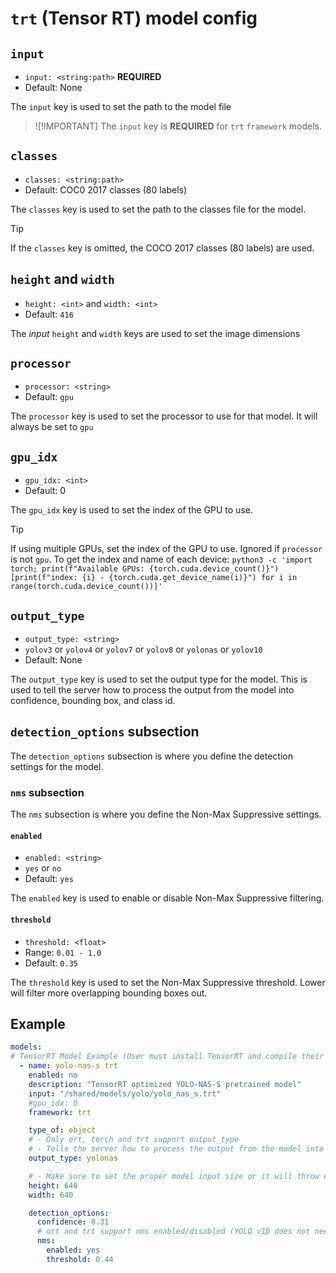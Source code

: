 # `trt` (Tensor RT) model config

## `input`
- `input: <string:path>` **REQUIRED**
- Default: None

The `input` key is used to set the path to the model file

>![!IMPORTANT]
> The `input` key is **REQUIRED** for `trt` `framework` models.

## `classes`
- `classes: <string:path>`
- Default: COC0 2017 classes (80 labels)

The `classes` key is used to set the path to the classes file for the model.

>[!TIP]
> If the `classes` key is omitted, the COCO 2017 classes (80 labels) are used.

## `height` and `width`
- `height: <int>` and `width: <int>`
- Default: `416`

The *input* `height` and `width` keys are used to set the image dimensions

## `processor`
- `processor: <string>`
- Default: `gpu`

The `processor` key is used to set the processor to use for that model. It will always be set to `gpu`

## `gpu_idx`
- `gpu_idx: <int>`
- Default: 0

The `gpu_idx` key is used to set the index of the GPU to use.

>[!TIP]
> If using multiple GPUs, set the index of the GPU to use. Ignored if `processor` is not `gpu`.
> To get the index and name of each device:
> `python3 -c 'import torch; print(f"Available GPUs: {torch.cuda.device_count()}") [print(f"index: {i} - {torch.cuda.get_device_name(i)}") for i in range(torch.cuda.device_count())]'`

## `output_type`
- `output_type: <string>`
- `yolov3` or `yolov4` or `yolov7` or `yolov8` or `yolonas` or `yolov10`
- Default: None

The `output_type` key is used to set the output type for the model. This is used to tell the server
how to process the output from the model into confidence, bounding box, and class id.

## `detection_options` subsection
The `detection_options` subsection is where you define the detection settings for the model.

### `nms` subsection
The `nms` subsection is where you define the Non-Max Suppressive settings.

#### `enabled`
- `enabled: <string>`
- `yes` or `no`
- Default: `yes`

The `enabled` key is used to enable or disable Non-Max Suppressive filtering.

#### `threshold`
- `threshold: <float>`
- Range: `0.01 - 1.0`
- Default: `0.35`

The `threshold` key is used to set the Non-Max Suppressive threshold. Lower will filter more
overlapping bounding boxes out.

## Example
```yaml
models:
# TensorRT Model Example (User must install TensorRT and compile their engine model)
  - name: yolo-nas-s trt
    enabled: no
    description: "TensorRT optimized YOLO-NAS-S pretrained model"
    input: "/shared/models/yolo/yolo_nas_s.trt"
    #gpu_idx: 0
    framework: trt

    type_of: object
    # - Only ort, torch and trt support output_type
    # - Tells the server how to process the output from the model into confidence, bounding box, and class id
    output_type: yolonas

    # - Make sure to set the proper model input size or it will throw errors!
    height: 640
    width: 640

    detection_options:
      confidence: 0.31
      # ort and trt support nms enabled/disabled (YOLO v10 does not need NMS)
      nms:
        enabled: yes
        threshold: 0.44
```